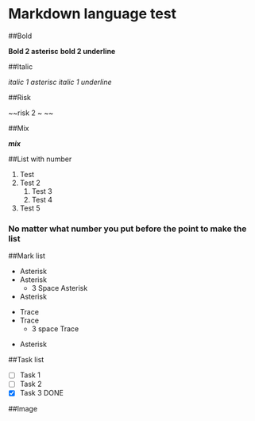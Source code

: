 # Markdown language test

##Bold

**Bold 2 asterisc** __bold 2 underline__ 

##Italic

*italic 1 asterisc* _italic 1 underline_ 

##Risk

~~risk 2 ~ ~~

##Mix

__*mix*__

##List with number

1. Test
1. Test 2 
   1. Test 3
   1. Test 4
999. Test 5

### No matter what number you put before the point to make the list

##Mark list

* Asterisk
* Asterisk
   * 3 Space Asterisk
* Asterisk
- Trace
- Trace
   - 3 space Trace
* Asterisk

##Task list

- [ ] Task 1
- [ ] Task 2
- [x] Task 3 DONE

##Image

